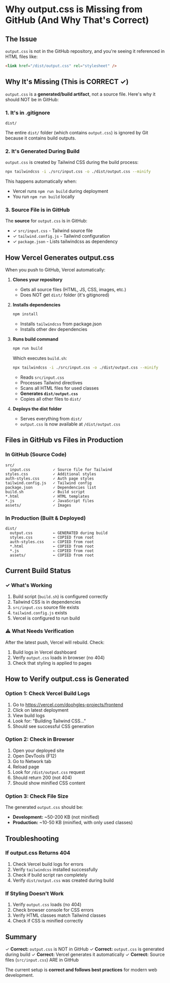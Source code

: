 # Why output.css is Missing from GitHub (And Why That's Correct)

## The Issue
`output.css` is not in the GitHub repository, and you're seeing it referenced in HTML files like:
```html
<link href="/dist/output.css" rel="stylesheet" />
```

## Why It's Missing (This is CORRECT ✓)

`output.css` is a **generated/build artifact**, not a source file. Here's why it should NOT be in GitHub:

### 1. It's in .gitignore
```
dist/
```
The entire `dist/` folder (which contains `output.css`) is ignored by Git because it contains build outputs.

### 2. It's Generated During Build
`output.css` is created by Tailwind CSS during the build process:
```bash
npx tailwindcss -i ./src/input.css -o ./dist/output.css --minify
```

This happens automatically when:
- Vercel runs `npm run build` during deployment
- You run `npm run build` locally

### 3. Source File is in GitHub
The **source** for `output.css` is in GitHub:
- ✓ `src/input.css` - Tailwind source file
- ✓ `tailwind.config.js` - Tailwind configuration
- ✓ `package.json` - Lists tailwindcss as dependency

## How Vercel Generates output.css

When you push to GitHub, Vercel automatically:

1. **Clones your repository**
   - Gets all source files (HTML, JS, CSS, images, etc.)
   - Does NOT get `dist/` folder (it's gitignored)

2. **Installs dependencies**
   ```bash
   npm install
   ```
   - Installs `tailwindcss` from package.json
   - Installs other dev dependencies

3. **Runs build command**
   ```bash
   npm run build
   ```
   Which executes `build.sh`:
   ```bash
   npx tailwindcss -i ./src/input.css -o ./dist/output.css --minify
   ```
   - Reads `src/input.css`
   - Processes Tailwind directives
   - Scans all HTML files for used classes
   - **Generates `dist/output.css`**
   - Copies all other files to `dist/`

4. **Deploys the dist folder**
   - Serves everything from `dist/`
   - `output.css` is now available at `/dist/output.css`

## Files in GitHub vs Files in Production

### In GitHub (Source Code)
```
src/
  input.css          ✓ Source file for Tailwind
styles.css           ✓ Additional styles
auth-styles.css      ✓ Auth page styles
tailwind.config.js   ✓ Tailwind config
package.json         ✓ Dependencies list
build.sh             ✓ Build script
*.html               ✓ HTML templates
*.js                 ✓ JavaScript files
assets/              ✓ Images
```

### In Production (Built & Deployed)
```
dist/
  output.css         ← GENERATED during build
  styles.css         ← COPIED from root
  auth-styles.css    ← COPIED from root
  *.html             ← COPIED from root
  *.js               ← COPIED from root
  assets/            ← COPIED from root
```

## Current Build Status

### ✓ What's Working
1. Build script (`build.sh`) is configured correctly
2. Tailwind CSS is in dependencies
3. `src/input.css` source file exists
4. `tailwind.config.js` exists
5. Vercel is configured to run build

### ⚠️ What Needs Verification
After the latest push, Vercel will rebuild. Check:
1. Build logs in Vercel dashboard
2. Verify `output.css` loads in browser (no 404)
3. Check that styling is applied to pages

## How to Verify output.css is Generated

### Option 1: Check Vercel Build Logs
1. Go to https://vercel.com/doohgles-projects/frontend
2. Click on latest deployment
3. View build logs
4. Look for: "Building Tailwind CSS..."
5. Should see successful CSS generation

### Option 2: Check in Browser
1. Open your deployed site
2. Open DevTools (F12)
3. Go to Network tab
4. Reload page
5. Look for `/dist/output.css` request
6. Should return 200 (not 404)
7. Should show minified CSS content

### Option 3: Check File Size
The generated `output.css` should be:
- **Development:** ~50-200 KB (not minified)
- **Production:** ~10-50 KB (minified, with only used classes)

## Troubleshooting

### If output.css Returns 404
1. Check Vercel build logs for errors
2. Verify `tailwindcss` installed successfully
3. Check if build script ran completely
4. Verify `dist/output.css` was created during build

### If Styling Doesn't Work
1. Verify `output.css` loads (no 404)
2. Check browser console for CSS errors
3. Verify HTML classes match Tailwind classes
4. Check if CSS is minified correctly

## Summary

✓ **Correct:** `output.css` is NOT in GitHub
✓ **Correct:** `output.css` is generated during build
✓ **Correct:** Vercel generates it automatically
✓ **Correct:** Source files (`src/input.css`) ARE in GitHub

The current setup is **correct and follows best practices** for modern web development.
